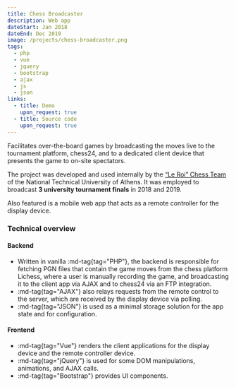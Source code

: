 ```yaml
---
title: Chess Broadcaster
description: Web app
dateStart: Jan 2018
dateEnd: Dec 2019
image: /projects/chess-broadcaster.png
tags:
  - php
  - vue
  - jquery
  - bootstrap
  - ajax
  - js
  - json
links:
  - title: Demo
    upon_request: true
  - title: Source code
    upon_request: true
---
```


Facilitates over-the-board games by broadcasting the moves live to the
tournament platform, chess24, and to a dedicated client device that presents the
game to on-site spectators.

<!--more-->

The project was developed and used internally by the
[&ldquo;Le Roi&rdquo; Chess Team](https://skakintua.gr) of the National
Technical University of Athens. It was employed to broadcast **3 university
tournament finals** in 2018 and 2019.

Also featured is a mobile web app that acts as a remote controller for the
display device.


### Technical overview

#### Backend

* Written in vanilla :md-tag{tag="PHP"}, the backend is responsible for fetching
PGN files that contain the game moves from the chess platform Lichess, where a
user is manually recording the game, and broadcasting it to the client app via
AJAX and to chess24 via an FTP integration.
* :md-tag{tag="AJAX"} also relays requests from the remote control to the
server, which are received by the display device via polling.
* :md-tag{tag="JSON"} is used as a minimal storage solution for the app state
and for configuration.

#### Frontend

* :md-tag{tag="Vue"} renders the client applications for the display device and
the remote controller device.
* :md-tag{tag="jQuery"} is used for some DOM manipulations, animations, and AJAX
calls.
* :md-tag{tag="Bootstrap"} provides UI components.
